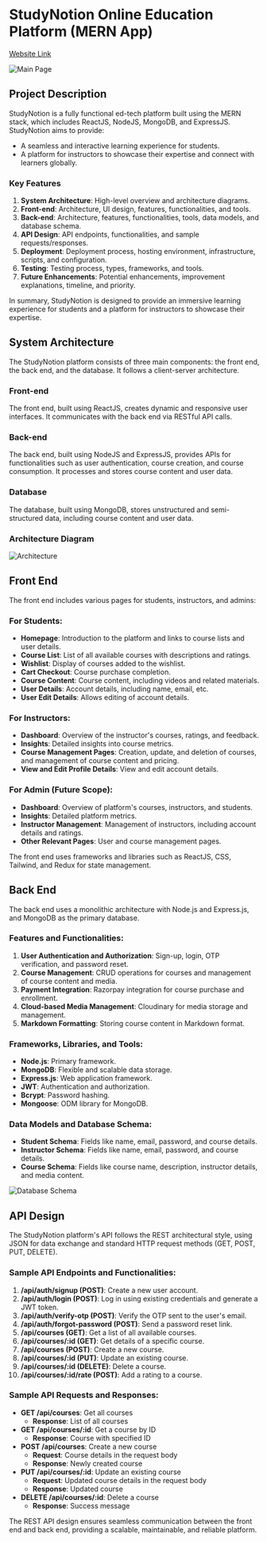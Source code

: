 



# StudyNotion Online Education Platform (MERN App)

[Website Link](https://studynotion-frontend.vercel.app/)

![Main Page](images/mainpage.png)

## Project Description

StudyNotion is a fully functional ed-tech platform built using the MERN stack, which includes ReactJS, NodeJS, MongoDB, and ExpressJS. StudyNotion aims to provide:
* A seamless and interactive learning experience for students.
* A platform for instructors to showcase their expertise and connect with learners globally.

### Key Features
1. **System Architecture**: High-level overview and architecture diagrams.
2. **Front-end**: Architecture, UI design, features, functionalities, and tools.
3. **Back-end**: Architecture, features, functionalities, tools, data models, and database schema.
4. **API Design**: API endpoints, functionalities, and sample requests/responses.
5. **Deployment**: Deployment process, hosting environment, infrastructure, scripts, and configuration.
6. **Testing**: Testing process, types, frameworks, and tools.
7. **Future Enhancements**: Potential enhancements, improvement explanations, timeline, and priority.

In summary, StudyNotion is designed to provide an immersive learning experience for students and a platform for instructors to showcase their expertise.

## System Architecture

The StudyNotion platform consists of three main components: the front end, the back end, and the database. It follows a client-server architecture.

### Front-end 

The front end, built using ReactJS, creates dynamic and responsive user interfaces. It communicates with the back end via RESTful API calls.

### Back-end 

The back end, built using NodeJS and ExpressJS, provides APIs for functionalities such as user authentication, course creation, and course consumption. It processes and stores course content and user data.

### Database

The database, built using MongoDB, stores unstructured and semi-structured data, including course content and user data.

### Architecture Diagram

![Architecture](images/architecture.png)

## Front End

The front end includes various pages for students, instructors, and admins:

### For Students:
* **Homepage**: Introduction to the platform and links to course lists and user details.
* **Course List**: List of all available courses with descriptions and ratings.
* **Wishlist**: Display of courses added to the wishlist.
* **Cart Checkout**: Course purchase completion.
* **Course Content**: Course content, including videos and related materials.
* **User Details**: Account details, including name, email, etc.
* **User Edit Details**: Allows editing of account details.

### For Instructors:
* **Dashboard**: Overview of the instructor's courses, ratings, and feedback.
* **Insights**: Detailed insights into course metrics.
* **Course Management Pages**: Creation, update, and deletion of courses, and management of course content and pricing.
* **View and Edit Profile Details**: View and edit account details.

### For Admin (Future Scope):
* **Dashboard**: Overview of platform's courses, instructors, and students.
* **Insights**: Detailed platform metrics.
* **Instructor Management**: Management of instructors, including account details and ratings.
* **Other Relevant Pages**: User and course management pages.

The front end uses frameworks and libraries such as ReactJS, CSS, Tailwind, and Redux for state management.

## Back End

The back end uses a monolithic architecture with Node.js and Express.js, and MongoDB as the primary database.

### Features and Functionalities:
1. **User Authentication and Authorization**: Sign-up, login, OTP verification, and password reset.
2. **Course Management**: CRUD operations for courses and management of course content and media.
3. **Payment Integration**: Razorpay integration for course purchase and enrollment.
4. **Cloud-based Media Management**: Cloudinary for media storage and management.
5. **Markdown Formatting**: Storing course content in Markdown format.

### Frameworks, Libraries, and Tools:
* **Node.js**: Primary framework.
* **MongoDB**: Flexible and scalable data storage.
* **Express.js**: Web application framework.
* **JWT**: Authentication and authorization.
* **Bcrypt**: Password hashing.
* **Mongoose**: ODM library for MongoDB.

### Data Models and Database Schema:
* **Student Schema**: Fields like name, email, password, and course details.
* **Instructor Schema**: Fields like name, email, password, and course details.
* **Course Schema**: Fields like course name, description, instructor details, and media content.

![Database Schema](images/schema.png)

## API Design

The StudyNotion platform's API follows the REST architectural style, using JSON for data exchange and standard HTTP request methods (GET, POST, PUT, DELETE).

### Sample API Endpoints and Functionalities:
1. **/api/auth/signup (POST)**: Create a new user account.
2. **/api/auth/login (POST)**: Log in using existing credentials and generate a JWT token.
3. **/api/auth/verify-otp (POST)**: Verify the OTP sent to the user's email.
4. **/api/auth/forgot-password (POST)**: Send a password reset link.
5. **/api/courses (GET)**: Get a list of all available courses.
6. **/api/courses/:id (GET)**: Get details of a specific course.
7. **/api/courses (POST)**: Create a new course.
8. **/api/courses/:id (PUT)**: Update an existing course.
9. **/api/courses/:id (DELETE)**: Delete a course.
10. **/api/courses/:id/rate (POST)**: Add a rating to a course.

### Sample API Requests and Responses:
* **GET /api/courses**: Get all courses
  * **Response**: List of all courses
* **GET /api/courses/:id**: Get a course by ID
  * **Response**: Course with specified ID
* **POST /api/courses**: Create a new course
  * **Request**: Course details in the request body
  * **Response**: Newly created course
* **PUT /api/courses/:id**: Update an existing course
  * **Request**: Updated course details in the request body
  * **Response**: Updated course
* **DELETE /api/courses/:id**: Delete a course
  * **Response**: Success message

The REST API design ensures seamless communication between the front end and back end, providing a scalable, maintainable, and reliable platform.
 
 
